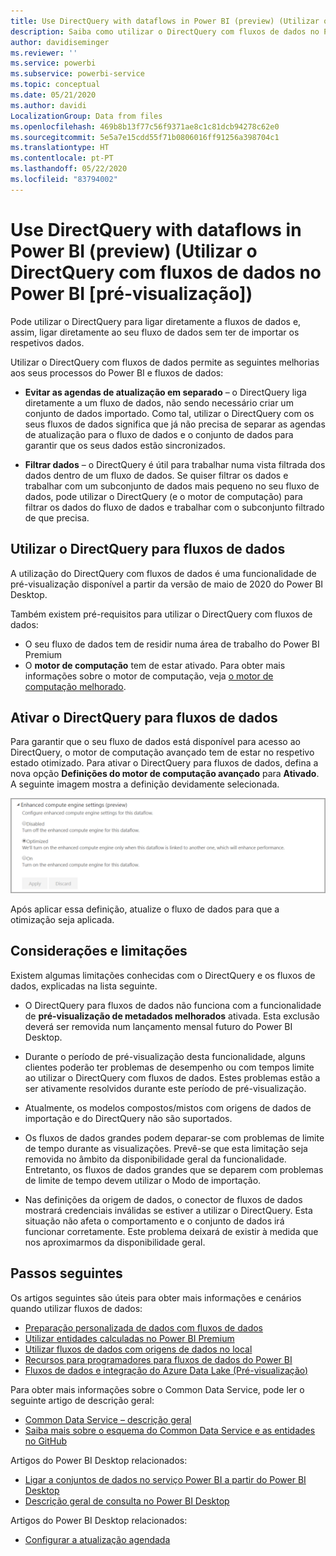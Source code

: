 ```yaml
---
title: Use DirectQuery with dataflows in Power BI (preview) (Utilizar o DirectQuery com fluxos de dados no Power BI [pré-visualização])
description: Saiba como utilizar o DirectQuery com fluxos de dados no Power BI
author: davidiseminger
ms.reviewer: ''
ms.service: powerbi
ms.subservice: powerbi-service
ms.topic: conceptual
ms.date: 05/21/2020
ms.author: davidi
LocalizationGroup: Data from files
ms.openlocfilehash: 469b8b13f77c56f9371ae8c1c81dcb94278c62e0
ms.sourcegitcommit: 5e5a7e15cdd55f71b0806016ff91256a398704c1
ms.translationtype: HT
ms.contentlocale: pt-PT
ms.lasthandoff: 05/22/2020
ms.locfileid: "83794002"
---
```

# <a name="use-directquery-with-dataflows-in-power-bi-preview"></a>Use DirectQuery with dataflows in Power BI (preview) (Utilizar o DirectQuery com fluxos de dados no Power BI [pré-visualização])

Pode utilizar o DirectQuery para ligar diretamente a fluxos de dados e, assim, ligar diretamente ao seu fluxo de dados sem ter de importar os respetivos dados. 

Utilizar o DirectQuery com fluxos de dados permite as seguintes melhorias aos seus processos do Power BI e fluxos de dados:

* **Evitar as agendas de atualização em separado** – o DirectQuery liga diretamente a um fluxo de dados, não sendo necessário criar um conjunto de dados importado. Como tal, utilizar o DirectQuery com os seus fluxos de dados significa que já não precisa de separar as agendas de atualização para o fluxo de dados e o conjunto de dados para garantir que os seus dados estão sincronizados.

* **Filtrar dados** – o DirectQuery é útil para trabalhar numa vista filtrada dos dados dentro de um fluxo de dados. Se quiser filtrar os dados e trabalhar com um subconjunto de dados mais pequeno no seu fluxo de dados, pode utilizar o DirectQuery (e o motor de computação) para filtrar os dados do fluxo de dados e trabalhar com o subconjunto filtrado de que precisa.


## <a name="using-directquery-for-dataflows"></a>Utilizar o DirectQuery para fluxos de dados

A utilização do DirectQuery com fluxos de dados é uma funcionalidade de pré-visualização disponível a partir da versão de maio de 2020 do Power BI Desktop. 

Também existem pré-requisitos para utilizar o DirectQuery com fluxos de dados:

* O seu fluxo de dados tem de residir numa área de trabalho do Power BI Premium
* O **motor de computação** tem de estar ativado. Para obter mais informações sobre o motor de computação, veja [o motor de computação melhorado](service-dataflows-enhanced-compute-engine.md).

## <a name="enable-directquery-for-dataflows"></a>Ativar o DirectQuery para fluxos de dados

Para garantir que o seu fluxo de dados está disponível para acesso ao DirectQuery, o motor de computação avançado tem de estar no respetivo estado otimizado. Para ativar o DirectQuery para fluxos de dados, defina a nova opção **Definições do motor de computação avançado** para **Ativado**. A seguinte imagem mostra a definição devidamente selecionada.

![Ativar o motor de computação avançado para os fluxos de dados](media/service-dataflows-directquery/dataflows-directquery-01.png)

Após aplicar essa definição, atualize o fluxo de dados para que a otimização seja aplicada. 


## <a name="considerations-and-limitations"></a>Considerações e limitações

Existem algumas limitações conhecidas com o DirectQuery e os fluxos de dados, explicadas na lista seguinte.

* O DirectQuery para fluxos de dados não funciona com a funcionalidade de **pré-visualização de metadados melhorados** ativada. Esta exclusão deverá ser removida num lançamento mensal futuro do Power BI Desktop.

* Durante o período de pré-visualização desta funcionalidade, alguns clientes poderão ter problemas de desempenho ou com tempos limite ao utilizar o DirectQuery com fluxos de dados. Estes problemas estão a ser ativamente resolvidos durante este período de pré-visualização.

* Atualmente, os modelos compostos/mistos com origens de dados de importação e do DirectQuery não são suportados.

* Os fluxos de dados grandes podem deparar-se com problemas de limite de tempo durante as visualizações. Prevê-se que esta limitação seja removida no âmbito da disponibilidade geral da funcionalidade. Entretanto, os fluxos de dados grandes que se deparem com problemas de limite de tempo devem utilizar o Modo de importação.

* Nas definições da origem de dados, o conector de fluxos de dados mostrará credenciais inválidas se estiver a utilizar o DirectQuery. Esta situação não afeta o comportamento e o conjunto de dados irá funcionar corretamente. Este problema deixará de existir à medida que nos aproximarmos da disponibilidade geral.



## <a name="next-steps"></a>Passos seguintes

Os artigos seguintes são úteis para obter mais informações e cenários quando utilizar fluxos de dados:

* [Preparação personalizada de dados com fluxos de dados](service-dataflows-overview.md)
* [Utilizar entidades calculadas no Power BI Premium](service-dataflows-computed-entities-premium.md)
* [Utilizar fluxos de dados com origens de dados no local](service-dataflows-on-premises-gateways.md)
* [Recursos para programadores para fluxos de dados do Power BI](service-dataflows-developer-resources.md)
* [Fluxos de dados e integração do Azure Data Lake (Pré-visualização)](service-dataflows-azure-data-lake-integration.md)

Para obter mais informações sobre o Common Data Service, pode ler o seguinte artigo de descrição geral:
* [Common Data Service – descrição geral](https://docs.microsoft.com/powerapps/common-data-model/overview)
* [Saiba mais sobre o esquema do Common Data Service e as entidades no GitHub](https://github.com/Microsoft/CDM)

Artigos do Power BI Desktop relacionados:

* [Ligar a conjuntos de dados no serviço Power BI a partir do Power BI Desktop](../connect-data/desktop-report-lifecycle-datasets.md)
* [Descrição geral de consulta no Power BI Desktop](desktop-query-overview.md)

Artigos do Power BI Desktop relacionados:
* [Configurar a atualização agendada](../connect-data/refresh-scheduled-refresh.md)
